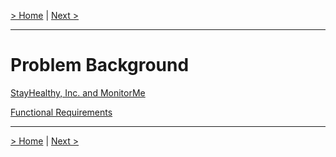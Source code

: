 [> Home](../README.md)  |  [Next >](1.1.StayHealthy.md)

---

# Problem Background

[StayHealthy, Inc. and MonitorMe](1.1.StayHealthy.md)

[Functional Requirements](FunctionalRequirements.md)


------

[> Home](../README.md)  |  [Next >](1.1.StayHealthy.md)
